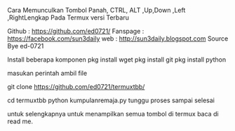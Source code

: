 Cara Memunculkan Tombol Panah, CTRL, ALT ,Up,Down ,Left ,RightLengkap Pada Termux versi Terbaru


<!---[Sumber Coding Source Create Bye]-->
Github : https://github.com/ed0721/
Fanspage :  https://facebook.com/sun3daily
web : http://sun3daily.blogspot.com
Source Bye ed-0721
<!---[Sumber Coding Source Create Bye]-->



Install beberapa komponen
pkg install wget
pkg install git
pkg install python


masukan perintah ambil file

git clone https://github.com/ed0721/termuxtbb/

cd termuxtbb
python kumpulanremaja.py
tunggu proses sampai selesai

untuk selengkapnya untuk menampilkan semua tombol di termux baca di read me.
